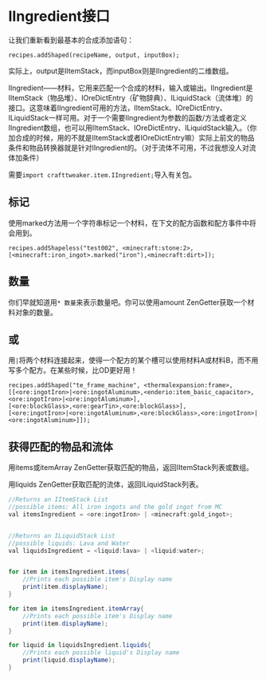 # IIngredient接口

让我们重新看到最基本的合成添加语句：

`recipes.addShaped(recipeName, output, inputBox);`

实际上，output是IItemStack，而inputBox则是IIngredient的二维数组。

IIngredient——材料，它用来匹配一个合成的材料，输入或输出。IIngredient是IItemStack（物品堆）、IOreDictEntry（矿物辞典）、ILiquidStack（流体堆）的接口。这意味着IIngredient可用的方法，IItemStack、IOreDictEntry、ILiquidStack一样可用。对于一个需要IIngredient为参数的函数/方法或者定义IIngredient数组，也可以用IItemStack、IOreDictEntry、ILiquidStack输入。（你加合成的时候，用的不就是IItemStack或者IOreDictEntry嘛）实际上前文的物品条件和物品转换器就是针对IIngredient的。（对于流体不可用，不过我想没人对流体加条件）

需要`import crafttweaker.item.IIngredient;`导入有关包。

## 标记

使用marked方法用一个字符串标记一个材料，在下文的配方函数和配方事件中将会用到。

```text
recipes.addShapeless("test002", <minecraft:stone:2>, 
[<minecraft:iron_ingot>.marked("iron"),<minecraft:dirt>]);
```

## 数量

你们早就知道用`* 数量`来表示数量吧。你可以使用amount ZenGetter获取一个材料对象的数量。

## 或

用`|`将两个材料连接起来，使得一个配方的某个槽可以使用材料A或材料B，而不用写多个配方。在某些时候，比OD更好用！

```text
recipes.addShaped("te_frame_machine", <thermalexpansion:frame>,
[[<ore:ingotIron>|<ore:ingotAluminum>,<enderio:item_basic_capacitor>,<ore:ingotIron>|<ore:ingotAluminum>],
[<ore:blockGlass>,<ore:gearTin>,<ore:blockGlass>],
[<ore:ingotIron>|<ore:ingotAluminum>,<ore:blockGlass>,<ore:ingotIron>|<ore:ingotAluminum>]]);
```

## 获得匹配的物品和流体

用items或itemArray ZenGetter获取匹配的物品，返回IItemStack列表或数组。

用liquids ZenGetter获取匹配的流体，返回ILiquidStack列表。

```csharp
//Returns an IItemStack List
//possible items: All iron ingots and the gold ingot from MC
val itemsIngredient = <ore:ingotIron> | <minecraft:gold_ingot>;


//Returns an ILiquidStack List
//possible liquids: Lava and Water
val liquidsIngredient = <liquid:lava> | <liquid:water>;


for item in itemsIngredient.items{
    //Prints each possible item's Display name
    print(item.displayName);
}

for item in itemsIngredient.itemArray{
    //Prints each possible item's Display name
    print(item.displayName);
}

for liquid in liquidsIngredient.liquids{
    //Prints each possible liquid's Display name
    print(liquid.displayName);
}
```
